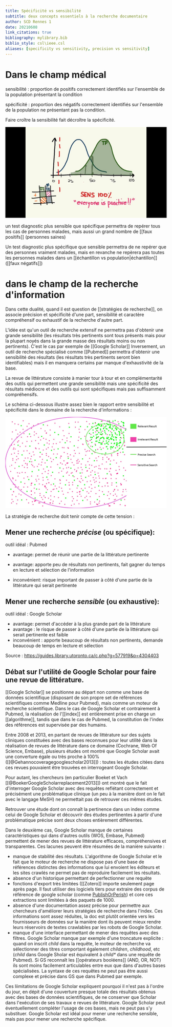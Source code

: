 ```yaml
---
title: Spécificité vs sensibilité
subtitle: deux concepts essentiels à la recherche documentaire
author: SCD Rennes 1
date: 20210608
link_citations: true
bibliography: mylibrary.bib
biblio_style: csl\ieee.csl
aliases: [specificity vs sensitivity, precision vs sensitivity]
---
```


# Dans le champ médical

sensibilité : proportion de positifs correctement identifiés sur l'ensemble de la population présentant la condition

spécificité : proportion des négatifs correctement identifiés sur l'ensemble de la population ne présentant pas la condition.

Faire croître la sensibilité fait décroître la spécificité.

![100% de sensibilité = 0% de spécificité](images/sensitivity.jpg)

un test diagnostic plus sensible que spécifique permettra de repérer tous les cas de personnes malades, mais aussi un grand nombre de [[faux positifs]] (personnes saines)

Un test diagnostic plus spécifique que sensible permettra de ne repérer que des personnes vraiment malades, mais en revanche ne repèrera pas toutes les personnes malades dans un [[échantillon vs population|échantillon]] ([[faux négatifs]])

# dans le champ de la recherche d'information

Dans cette dualité, quand il est question de [[stratégies de recherche]], on associe précision et spécificité d'une part, sensibilité et caractère compréhensif ou exhaustif de la recherche d'autre part. 

L'idée est qu'un outil de recherche extensif ne permettra pas d'obtenir une grande sensibilité (les résultats très pertinents sont tous présents mais pour la plupart noyés dans la grande masse des résultats moins ou non pertinents). C'est le cas par exemple de [[Google Scholar]]
Inversement, un outil de recherche spécialisé comme [[Pubmed]] permettra d'obtenir une sensibilité des résultats (les résultats très pertinents seront bien identifiables) mais il en manquera certains par manque d'exhaustivité de la base. 

La revue de littérature consiste à manier tour à tour et en complémentarité des outils qui permettent une grande sensibilité mais une spécificité des résultats médiocre et des outils qui sont spécifiques mais pas suffisamment compréhensifs. 

Le schéma ci-dessous illustre assez bien le rapport entre sensibilité et spécificité dans le domaine de la recherche d'informations : 

![sensibilité vs précision](images/sensitivity_precision.jpg)

La stratégie de recherche doit tenir compte de cette tension : 

## Mener une recherche *précise* (ou spécifique):

outil idéal : Pubmed

-   avantage: permet de réunir une partie de la littérature pertinente
    
-   avantage: apporte peu de résultats non pertinents, fait gagner du temps en lecture et sélection de l'information
    
-   inconvénient: risque important de passer à côté d'une partie de la littérature qui serait pertinente
    

## Mener une recherche *sensible* (ou exhaustive): 

outil idéal : Google Scholar

-  avantage: permet d'accéder à la plus grande part de la littérature
- avantage : le risque de passer à côté d'une partie de la littérature qui serait pertinente est faible
-  inconvénient : apporte beaucoup de résultats non pertinents, demande beaucoup de temps en lecture et sélection

Source : https://guides.library.utoronto.ca/c.php?g=577919&p=4304403

## Débat sur l'utilité de Google Scholar pour faire une revue de littérature. 

[[Google Scholar]] se positionne au départ non comme une base de données scientifique (disposant de son propre set de références scientifiques comme Medline pour Pubmed), mais comme un moteur de recherche scientifique. 
Dans le cas de Google Scholar et contrairement à Pubmed, la réalisation de l'[[index]] est entièrement prise en charge un [[algorithme]], tandis que dans le cas de Pubmed, la constitution de l'index des références est supervisée par des humains.

Entre 2008 et 2013, en partant de revues de littérature sur des sujets cliniques constituées avec des bases reconnues pour leur utilité dans la réalisation de revues de littérature dans ce domaine (Cochrane, Web Of Science, Embase), plusieurs études ont montré que Google Scholar avait une converture égale ou très proche à 100% ([[@Gehannocoveragegooglescholar2013]]) : toutes les études citées dans ces revues pouvaient être trouvées en interrogeant Google Scholar. 

Pour autant, les chercheurs (en particulier Boeket et Vach [[@BoekerGoogleScholarreplacement2013]]) ont montré que le fait d'interroger Google Scholar avec des requêtes reflétant correctement et précisément une problématique clinique (un peu à la manière dont on le fait avec le langage MeSH) ne permettait pas de retrouver ces mêmes études. 

Retrouver une étude dont on connaît la pertinence dans un index comme celui de Google Scholar et découvrir des études pertinentes à partir d'une problématique précise sont deux choses entièrement différentes. 

Dans le deuxième cas, Google Scholar manque de certaines caractéristiques qui dans d'autres outils (WOS, Embase, Pubmed) permettent de mener des revues de littérature efficaces, compréhensives et transparentes. 
Ces lacunes peuvent être résumées de la manière suivante : 

- manque de stabilité des résultats. L'algorithme de Google Scholar et le fait que le moteur de recherche ne dispose pas d'une base de références distinctes des informations que lui envoient les éditeurs et les sites crawlés ne permet pas de reproduire facilement les résultats.
- absence d'un historique permettant de perfectionner une requête
- fonctions d'export très limitées ([[Zotero]] importe seulement page après page. Il faut utiliser des logiciels tiers pour extraire des corpus de référence de google scholar (comme [PublishOrPerish](https://harzing.com/resources/publish-or-perish)) et core ces extractions sont limitées à des paquets de 1000.
-  absence d'une documentation assez précise pour permettre aux chercheurs d'améliorer leurs stratégies de recherche dans l'index. Ces informations sont assez réduites, la doc est plutôt orientée vers les fournisseurs de données sur la manière dont ils peuvent mieux rendre leurs réservoirs de textes crawlables par les robots de Google Scholar.
- manque d'une interface permettant de mener des requêtes avec des filtres. Google Scholar manque par exemple d'une troncature explicite : quand on inscrit *child* dans la requête, le moteur de recherche va sélectionner des titres comportant également *children*, *childhood*, etc (*child* dans Google Sholar est équivalent à *child\** dans une requête de Pubmed). Si GS reconnaît les [[opérateurs booléens]] (AND, OR, NOT) ils sont moins facilement articulables entre eux que dans d'autres bases spécialisées. La syntaxe de ces requêtes ne peut pas être aussi complexe et précise dans GS que dans Pubmed par exemple. 

Ces liimitations de Google Scholar expliquent pourquoi il n'est pas à l'ordre du jour, en dépit d'une couverture presque totale des résultats obtenus avec des bases de données scientifiques, de ne conserver que Scholar dans l'exécution de ses travaux e revues de littérature. Google Scholar peut éventuellement compléter l'usage de ces bases, mais ne peut pas s'y substituer. Google Scholar est idéal pour mener une recherche sensible, mais pas pour mener une recherche spécifique.


